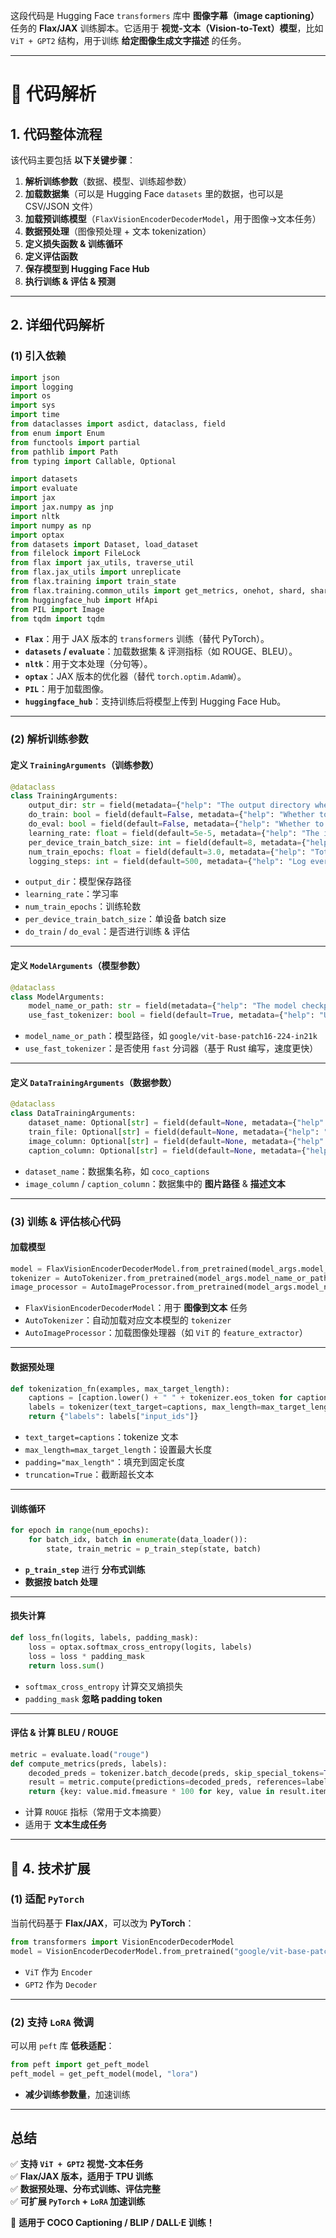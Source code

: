 这段代码是 Hugging Face `transformers` 库中 **图像字幕（image captioning）** 任务的 **Flax/JAX** 训练脚本。它适用于 **视觉-文本（Vision-to-Text）模型**，比如 `ViT + GPT2` 结构，用于训练 **给定图像生成文字描述** 的任务。

---

# **📌 代码解析**
## **1. 代码整体流程**
该代码主要包括 **以下关键步骤**：
1. **解析训练参数**（数据、模型、训练超参数）
2. **加载数据集**（可以是 Hugging Face `datasets` 里的数据，也可以是 CSV/JSON 文件）
3. **加载预训练模型**（`FlaxVisionEncoderDecoderModel`，用于图像→文本任务）
4. **数据预处理**（图像预处理 + 文本 tokenization）
5. **定义损失函数 & 训练循环**
6. **定义评估函数**
7. **保存模型到 Hugging Face Hub**
8. **执行训练 & 评估 & 预测**

---

## **2. 详细代码解析**
### **(1) 引入依赖**
```python
import json
import logging
import os
import sys
import time
from dataclasses import asdict, dataclass, field
from enum import Enum
from functools import partial
from pathlib import Path
from typing import Callable, Optional

import datasets
import evaluate
import jax
import jax.numpy as jnp
import nltk
import numpy as np
import optax
from datasets import Dataset, load_dataset
from filelock import FileLock
from flax import jax_utils, traverse_util
from flax.jax_utils import unreplicate
from flax.training import train_state
from flax.training.common_utils import get_metrics, onehot, shard, shard_prng_key
from huggingface_hub import HfApi
from PIL import Image
from tqdm import tqdm
```
- **`Flax`**：用于 JAX 版本的 `transformers` 训练（替代 PyTorch）。
- **`datasets` / `evaluate`**：加载数据集 & 评测指标（如 ROUGE、BLEU）。
- **`nltk`**：用于文本处理（分句等）。
- **`optax`**：JAX 版本的优化器（替代 `torch.optim.AdamW`）。
- **`PIL`**：用于加载图像。
- **`huggingface_hub`**：支持训练后将模型上传到 Hugging Face Hub。

---

### **(2) 解析训练参数**
#### **定义 `TrainingArguments`（训练参数）**
```python
@dataclass
class TrainingArguments:
    output_dir: str = field(metadata={"help": "The output directory where the model predictions and checkpoints will be written."})
    do_train: bool = field(default=False, metadata={"help": "Whether to run training."})
    do_eval: bool = field(default=False, metadata={"help": "Whether to run eval on the dev set."})
    learning_rate: float = field(default=5e-5, metadata={"help": "The initial learning rate for AdamW."})
    per_device_train_batch_size: int = field(default=8, metadata={"help": "Batch size per device."})
    num_train_epochs: float = field(default=3.0, metadata={"help": "Total number of training epochs to perform."})
    logging_steps: int = field(default=500, metadata={"help": "Log every X updates steps."})
```
- `output_dir`：模型保存路径
- `learning_rate`：学习率
- `num_train_epochs`：训练轮数
- `per_device_train_batch_size`：单设备 batch size
- `do_train` / `do_eval`：是否进行训练 & 评估

---

#### **定义 `ModelArguments`（模型参数）**
```python
@dataclass
class ModelArguments:
    model_name_or_path: str = field(metadata={"help": "The model checkpoint for weights initialization."})
    use_fast_tokenizer: bool = field(default=True, metadata={"help": "Use fast tokenizer or not."})
```
- `model_name_or_path`：模型路径，如 `google/vit-base-patch16-224-in21k`
- `use_fast_tokenizer`：是否使用 `fast` 分词器（基于 Rust 编写，速度更快）

---

#### **定义 `DataTrainingArguments`（数据参数）**
```python
@dataclass
class DataTrainingArguments:
    dataset_name: Optional[str] = field(default=None, metadata={"help": "The name of the dataset to use."})
    train_file: Optional[str] = field(default=None, metadata={"help": "The input training data file."})
    image_column: Optional[str] = field(default=None, metadata={"help": "Column containing image file paths."})
    caption_column: Optional[str] = field(default=None, metadata={"help": "Column containing image captions."})
```
- `dataset_name`：数据集名称，如 `coco_captions`
- `image_column` / `caption_column`：数据集中的 **图片路径** & **描述文本**

---

### **(3) 训练 & 评估核心代码**
#### **加载模型**
```python
model = FlaxVisionEncoderDecoderModel.from_pretrained(model_args.model_name_or_path)
tokenizer = AutoTokenizer.from_pretrained(model_args.model_name_or_path)
image_processor = AutoImageProcessor.from_pretrained(model_args.model_name_or_path)
```
- `FlaxVisionEncoderDecoderModel`：用于 **图像到文本** 任务
- `AutoTokenizer`：自动加载对应文本模型的 `tokenizer`
- `AutoImageProcessor`：加载图像处理器（如 `ViT` 的 `feature_extractor`）

---

#### **数据预处理**
```python
def tokenization_fn(examples, max_target_length):
    captions = [caption.lower() + " " + tokenizer.eos_token for caption in examples[caption_column]]
    labels = tokenizer(text_target=captions, max_length=max_target_length, padding="max_length", truncation=True)
    return {"labels": labels["input_ids"]}
```
- `text_target=captions`：tokenize 文本
- `max_length=max_target_length`：设置最大长度
- `padding="max_length"`：填充到固定长度
- `truncation=True`：截断超长文本

---

#### **训练循环**
```python
for epoch in range(num_epochs):
    for batch_idx, batch in enumerate(data_loader()):
        state, train_metric = p_train_step(state, batch)
```
- **`p_train_step`** 进行 **分布式训练**
- **数据按 batch 处理**

---

#### **损失计算**
```python
def loss_fn(logits, labels, padding_mask):
    loss = optax.softmax_cross_entropy(logits, labels)
    loss = loss * padding_mask
    return loss.sum()
```
- `softmax_cross_entropy` 计算交叉熵损失
- `padding_mask` **忽略 padding token**

---

#### **评估 & 计算 BLEU / ROUGE**
```python
metric = evaluate.load("rouge")
def compute_metrics(preds, labels):
    decoded_preds = tokenizer.batch_decode(preds, skip_special_tokens=True)
    result = metric.compute(predictions=decoded_preds, references=labels, use_stemmer=True)
    return {key: value.mid.fmeasure * 100 for key, value in result.items()}
```
- 计算 `ROUGE` 指标（常用于文本摘要）
- 适用于 **文本生成任务**

---

## **📌 4. 技术扩展**
### **(1) 适配 `PyTorch`**
当前代码基于 **Flax/JAX**，可以改为 **PyTorch**：
```python
from transformers import VisionEncoderDecoderModel
model = VisionEncoderDecoderModel.from_pretrained("google/vit-base-patch16-224-in21k", "gpt2")
```
- `ViT` 作为 `Encoder`
- `GPT2` 作为 `Decoder`

---

### **(2) 支持 `LoRA` 微调**
可以用 `peft` 库 **低秩适配**：
```python
from peft import get_peft_model
peft_model = get_peft_model(model, "lora")
```
- **减少训练参数量**，加速训练

---

## **总结**
✅ **支持 `ViT + GPT2` 视觉-文本任务**  
✅ **Flax/JAX 版本，适用于 TPU 训练**  
✅ **数据预处理、分布式训练、评估完整**  
✅ **可扩展 `PyTorch` + `LoRA` 加速训练**

🚀 **适用于 COCO Captioning / BLIP / DALL·E 训练！**